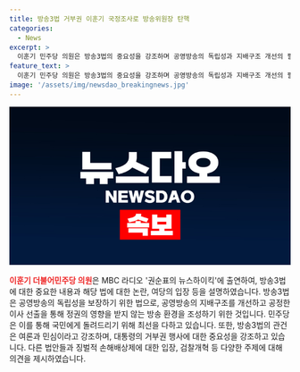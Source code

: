 ```yaml
---
title: 방송3법 거부권 이훈기 국정조사로 방송위원장 탄핵
categories:
  - News
excerpt: >
  이훈기 민주당 의원은 방송3법의 중요성을 강조하며 공영방송의 독립성과 지배구조 개선의 필요를 언급했다. 또한, 대통령이 거부권을 행사할 경우 여론과 민심이 중요하며, 국정조사와 징벌적 손해배상제에 대한 시간을 갖고 논의해야 한다는 입장을 밝혔다. 이사진 구성과 공영방송의 중요성을 강조하며 거부권 행사시 탄핵 사유가 될 수 있다고 언급했다. 아울러 검찰 애완견 발언에 대한 논란에서는 관심을 피하기 위해 의견을 내지 않았다.
feature_text: >
  이훈기 민주당 의원은 방송3법의 중요성을 강조하며 공영방송의 독립성과 지배구조 개선의 필요를 언급했다. 또한, 대통령이 거부권을 행사할 경우 여론과 민심이 중요하며, 국정조사와 징벌적 손해배상제에 대한 시간을 갖고 논의해야 한다는 입장을 밝혔다. 이사진 구성과 공영방송의 중요성을 강조하며 거부권 행사시 탄핵 사유가 될 수 있다고 언급했다. 아울러 검찰 애완견 발언에 대한 논란에서는 관심을 피하기 위해 의견을 내지 않았다.
image: '/assets/img/newsdao_breakingnews.jpg'
---
```


<p><img src="/assets/img/newsdao_breakingnews.jpg" alt="implanttips 속보" /></p>

<p><b><span style="color: #ee2323;">이훈기 더불어민주당 의원</span></b>은 MBC 라디오 '권순표의 뉴스하이킥'에 출연하여, 방송3법에 대한 중요한 내용과 해당 법에 대한 논란, 여당의 입장 등을 설명하였습니다. 방송3법은 공영방송의 독립성을 보장하기 위한 법으로, 공영방송의 지배구조를 개선하고 공정한 이사 선출을 통해 정권의 영향을 받지 않는 방송 환경을 조성하기 위한 것입니다. 민주당은 이를 통해 국민에게 돌려드리기 위해 최선을 다하고 있습니다. 또한, 방송3법의 관건은 여론과 민심이라고 강조하며, 대통령의 거부권 행사에 대한 중요성을 강조하고 있습니다. 다른 법안들과 징벌적 손해배상제에 대한 입장, 검찰개혁 등 다양한 주제에 대해 의견을 제시하였습니다.</p>

